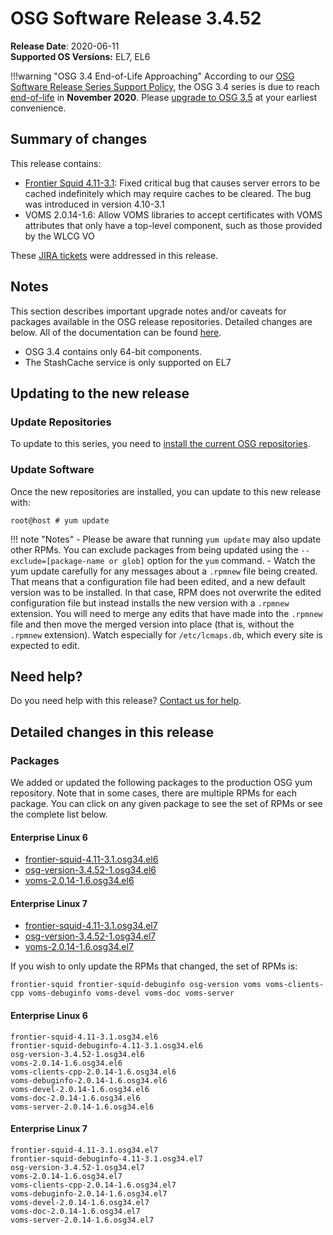 OSG Software Release 3.4.52
===========================

**Release Date**: 2020-06-11    
**Supported OS Versions:** EL7, EL6

!!!warning "OSG 3.4 End-of-Life Approaching"
    According to our
    [OSG Software Release Series Support Policy](https://opensciencegrid.org/technology/policy/release-series/),
    the OSG 3.4 series is due to reach
    [end-of-life](https://opensciencegrid.org/technology/policy/release-series/#life-cycle-dates) in **November 2020**.
    Please [upgrade to OSG 3.5](https://opensciencegrid.org/docs/release/release_series/#updating-to-osg-35)
    at your earliest convenience.

Summary of changes
------------------

This release contains:

-   [Frontier Squid 4.11-3.1](http://frontier.cern.ch/dist/frontier-squid-releasenotes.txt): Fixed critical bug that causes server errors to be cached indefinitely which may require caches to be cleared. The bug was introduced in version 4.10-3.1
-   VOMS 2.0.14-1.6: Allow VOMS libraries to accept certificates with VOMS attributes that only have a top-level component, such as those provided by the WLCG VO

These [JIRA tickets](https://jira.opensciencegrid.org/issues/?jql=project%20%3D%20SOFTWARE%20AND%20fixVersion%20%3D%203.4.52%20ORDER%20BY%20priority%20DESC%2C%20key%20DESC) were addressed in this release.

Notes
-----

This section describes important upgrade notes and/or caveats for packages available in the OSG release repositories.
Detailed changes are below. All of the documentation can be found [here](/index.md).

-   OSG 3.4 contains only 64-bit components.
-   The StashCache service is only supported on EL7

Updating to the new release
---------------------------

### Update Repositories

To update to this series, you need to [install the current OSG repositories](/common/yum#install-osg-repositories).

### Update Software

Once the new repositories are installed, you can update to this new release with:

``` console
root@host # yum update
```

!!! note "Notes"
    -   Please be aware that running `yum update` may also update other RPMs. You can exclude packages from being updated using the `--exclude=[package-name or glob]` option for the `yum` command.
    -   Watch the yum update carefully for any messages about a `.rpmnew` file being created. That means that a configuration file had been edited, and a new default version was to be installed. In that case, RPM does not overwrite the edited configuration file but instead installs the new version with a `.rpmnew` extension. You will need to merge any edits that have made into the `.rpmnew` file and then move the merged version into place (that is, without the `.rpmnew` extension). Watch especially for `/etc/lcmaps.db`, which every site is expected to edit.

Need help?
----------

Do you need help with this release? [Contact us for help](/common/help).

Detailed changes in this release
--------------------------------

### Packages

We added or updated the following packages to the production OSG yum repository. Note that in some cases, there are multiple RPMs for each package. You can click on any given package to see the set of RPMs or see the complete list below.

#### Enterprise Linux 6

-   [frontier-squid-4.11-3.1.osg34.el6](https://koji.chtc.wisc.edu/koji/search?match=glob&type=build&terms=frontier-squid-4.11-3.1.osg34.el6)
-   [osg-version-3.4.52-1.osg34.el6](https://koji.chtc.wisc.edu/koji/search?match=glob&type=build&terms=osg-version-3.4.52-1.osg34.el6)
-   [voms-2.0.14-1.6.osg34.el6](https://koji.chtc.wisc.edu/koji/search?match=glob&type=build&terms=voms-2.0.14-1.6.osg34.el6)

#### Enterprise Linux 7

-   [frontier-squid-4.11-3.1.osg34.el7](https://koji.chtc.wisc.edu/koji/search?match=glob&type=build&terms=frontier-squid-4.11-3.1.osg34.el7)
-   [osg-version-3.4.52-1.osg34.el7](https://koji.chtc.wisc.edu/koji/search?match=glob&type=build&terms=osg-version-3.4.52-1.osg34.el7)
-   [voms-2.0.14-1.6.osg34.el7](https://koji.chtc.wisc.edu/koji/search?match=glob&type=build&terms=voms-2.0.14-1.6.osg34.el7)

If you wish to only update the RPMs that changed, the set of RPMs is:

    frontier-squid frontier-squid-debuginfo osg-version voms voms-clients-cpp voms-debuginfo voms-devel voms-doc voms-server

#### Enterprise Linux 6

``` file
frontier-squid-4.11-3.1.osg34.el6
frontier-squid-debuginfo-4.11-3.1.osg34.el6
osg-version-3.4.52-1.osg34.el6
voms-2.0.14-1.6.osg34.el6
voms-clients-cpp-2.0.14-1.6.osg34.el6
voms-debuginfo-2.0.14-1.6.osg34.el6
voms-devel-2.0.14-1.6.osg34.el6
voms-doc-2.0.14-1.6.osg34.el6
voms-server-2.0.14-1.6.osg34.el6
```

#### Enterprise Linux 7

``` file
frontier-squid-4.11-3.1.osg34.el7
frontier-squid-debuginfo-4.11-3.1.osg34.el7
osg-version-3.4.52-1.osg34.el7
voms-2.0.14-1.6.osg34.el7
voms-clients-cpp-2.0.14-1.6.osg34.el7
voms-debuginfo-2.0.14-1.6.osg34.el7
voms-devel-2.0.14-1.6.osg34.el7
voms-doc-2.0.14-1.6.osg34.el7
voms-server-2.0.14-1.6.osg34.el7
```
